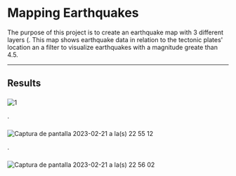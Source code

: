 # Mapping Earthquakes

The purpose of this project is to create an earthquake map with 3 different layers (. This map shows earthquake data in relation to the tectonic plates' location an a filter to visualize earthquakes with a magnitude greate than 4.5.


---


## Results


### 

![1](https://user-images.githubusercontent.com/113866707/220527067-7be606da-a9e5-4510-af69-14f3abcc4ef4.png)


.


### 

![Captura de pantalla 2023-02-21 a la(s) 22 55 12](https://user-images.githubusercontent.com/113866707/220527101-27064cce-06e1-49fe-8fce-b082d6a0b8fa.png)

.


### 


![Captura de pantalla 2023-02-21 a la(s) 22 56 02](https://user-images.githubusercontent.com/113866707/220527127-e27722e8-a606-4878-bb8e-290922392b79.png)
